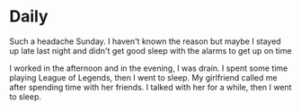 # Daily

Such a headache Sunday. I haven't known the reason but maybe I stayed up late last night and didn't get good sleep with the alarms to get up on time

I worked in the afternoon and in the evening, I was drain. I spent some time playing League of Legends, then I went to sleep. My girlfriend called me after spending time with her friends. I talked with her for a while, then I went to sleep.
